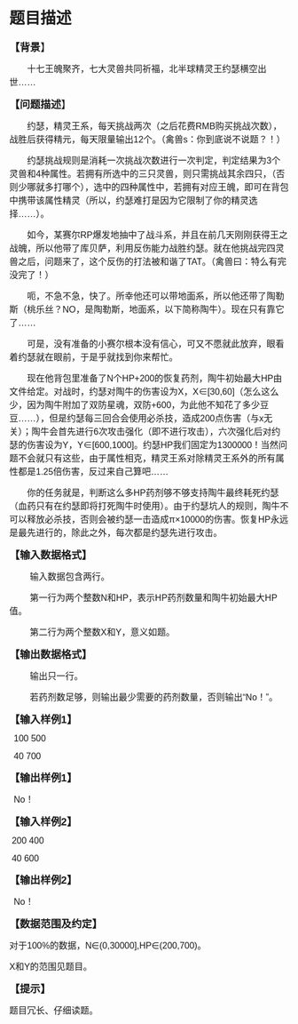 # 题目描述


<p class="MsoNormal" align="left">
<b><span style="font-size:14pt;font-family:微软雅黑, sans-serif;">【背景</span></b><span style="font-size:14pt;font-family:微软雅黑, sans-serif;">】<span></span></span> 
</p>
<p class="MsoNormal" align="left" style="text-indent:24pt;">
<span style="font-size:12pt;font-family:微软雅黑, sans-serif;">十七王魄聚齐，七大灵兽共同祈福，北半球精灵王约瑟横空出世……<img src="/upload/image/20141023/20141023135830_33048.jpg" alt=""/><span></span></span> 
</p>
<p class="MsoNormal" align="left">
<b><span style="font-size:14pt;font-family:微软雅黑, sans-serif;">【问题描述</span></b><span style="font-size:14pt;font-family:微软雅黑, sans-serif;">】<span></span></span> 
</p>
<p class="MsoNormal" align="left" style="text-indent:24pt;">
<span style="font-size:12pt;font-family:微软雅黑, sans-serif;">约瑟，精灵王系，每天挑战两次（之后花费<span>RMB</span>购买挑战次数），战胜后获得精元，每天限量输出<span>12</span>个。（禽兽<span>s</span>：你到底说不说题？！）<span></span></span> 
</p>
<p class="MsoNormal" align="left" style="text-indent:24pt;">
<span style="font-size:12pt;font-family:微软雅黑, sans-serif;">约瑟挑战规则是消耗一次挑战次数进行一次判定，判定结果为<span>3</span>个灵兽和<span>4</span>种属性。若拥有所选中的三只灵兽，则只需挑战其余四只，（否则少哪就多打哪个），选中的四种属性中，若拥有对应王魄，即可在背包中携带该属性精灵（所以，约瑟难打是因为它限制了你的精灵选择……）。<span></span></span> 
</p>
<p class="MsoNormal" align="left" style="text-indent:24pt;">
<span style="font-size:12pt;font-family:微软雅黑, sans-serif;">如今，某赛尔<span>RP</span>爆发地抽中了战斗系，并且在前几天刚刚获得王之战魄，所以他带了库贝萨，利用反伤能力战胜约瑟。就在他挑战完四灵兽之后，问题来了，这个反伤的打法被和谐了<span>TAT</span>。（禽兽曰：特么有完没完了！）<span></span></span> 
</p>
<p class="MsoNormal" align="left" style="text-indent:24pt;">
<span style="font-size:12pt;font-family:微软雅黑, sans-serif;">呃，不急不急，快了。所幸他还可以带地面系，所以他还带了陶勒斯（桃乐丝？<span>NO</span>，是陶勒斯，地面系，以下简称陶牛）。现在只有靠它了……<span></span></span> 
</p>
<p class="MsoNormal" align="left" style="text-indent:24pt;">
<span style="font-size:12pt;font-family:微软雅黑, sans-serif;">可是，没有准备的小赛尔根本没有信心，可又不愿就此放弃，眼看着约瑟就在眼前，于是乎就找到你来帮忙。<span></span></span> 
</p>
<p class="MsoNormal" align="left" style="text-indent:24pt;">
<span style="font-size:12pt;font-family:微软雅黑, sans-serif;">现在他背包里准备了<span>N</span>个<span>HP+200</span>的恢复药剂，陶牛初始最大<span>HP</span>由文件给定。对战时，约瑟对陶牛的伤害设为<span>X</span>，<span>X</span>∈<span>[30,60]</span>（怎么这么少，因为陶牛附加了双防星魂，双防<span>+600</span>，为此他不知花了多少豆豆……），但是约瑟每三回合会使用必杀技，造成<span>200</span>点伤害（与x无关）；陶牛会首先进行<span>6</span>次攻击强化（即不进行攻击），六次强化后对约瑟的伤害设为<span>Y</span>，<span>Y</span>∈<span>[600,1000]</span>。约瑟<span>HP</span>我们固定为<span>1300000</span>！当然问题不会就只有这些，由于属性相克，精灵王系对除精灵王系外的所有属性都是<span>1.25</span>倍伤害，反过来自己算吧……<span></span></span> 
</p>
<p class="MsoNormal" align="left" style="text-indent:24pt;">
<span style="font-size:12pt;font-family:微软雅黑, sans-serif;">你的任务就是，判断这么多<span>HP</span>药剂够不够支持陶牛最终耗死约瑟（血药只有在约瑟即将打死陶牛时使用）。由于约瑟坑人的规则，陶牛不可以释放必杀技，否则会被约瑟一击造成π×<span>10000</span>的伤害。恢复<span>HP</span>永远是最先进行的，除此之外，每次都是约瑟先进行攻击。<span></span></span> 
</p>
<p class="MsoNormal" align="left">
<b><span style="font-size:14pt;font-family:微软雅黑, sans-serif;">【输入数据格式】<span></span></span></b> 
</p>
<p class="MsoNormal" align="left" style="text-indent:27.75pt;">
<span style="font-size:12pt;font-family:微软雅黑, sans-serif;">输入数据包含两行。<span></span></span> 
</p>
<p class="MsoNormal" align="left" style="text-indent:27.75pt;">
<span style="font-size:12pt;font-family:微软雅黑, sans-serif;">第一行为两个整数<span>N</span>和<span>HP</span>，表示<span>HP</span>药剂数量和陶牛初始最大<span>HP</span>值。<span></span></span> 
</p>
<p class="MsoNormal" align="left" style="text-indent:27.75pt;">
<span style="font-size:12pt;font-family:微软雅黑, sans-serif;">第二行为两个整数<span>X</span>和<span>Y</span>，意义如题。</span><span style="font-size:14pt;font-family:微软雅黑, sans-serif;"></span> 
</p>
<p class="MsoNormal" align="left">
<b><span style="font-size:14pt;font-family:微软雅黑, sans-serif;">【输出数据格式】<span></span></span></b> 
</p>
<p class="MsoNormal" align="left" style="text-indent:27.75pt;">
<span style="font-size:12pt;font-family:微软雅黑, sans-serif;">输出只一行。<span></span></span> 
</p>
<p class="MsoNormal" align="left" style="text-indent:27.75pt;">
<span style="font-size:12pt;font-family:微软雅黑, sans-serif;">若药剂数足够，则输出最少需要的药剂数量，否则输出“<span>No</span>！”。</span><span style="font-size:14pt;font-family:微软雅黑, sans-serif;"></span> 
</p>
<p class="MsoNormal" align="left">
<b><span style="font-size:14pt;font-family:微软雅黑, sans-serif;">【输入样例<span>1</span>】<span></span></span></b> 
</p>
<p class="MsoNormal" align="left" style="text-indent:6pt;">
<span style="font-size:12pt;font-family:微软雅黑, sans-serif;">100 500</span> 
</p>
<p class="MsoNormal" align="left" style="text-indent:6pt;">
<span style="font-size:12pt;font-family:微软雅黑, sans-serif;">40 700</span> 
</p>
<p class="MsoNormal" align="left">
<b><span style="font-size:14pt;font-family:微软雅黑, sans-serif;">【输出样例<span>1</span>】<span></span></span></b> 
</p>
<p class="MsoNormal" align="left" style="text-indent:6pt;">
<span style="font-size:12pt;font-family:微软雅黑, sans-serif;">No！<span></span></span> 
</p>
<p class="MsoNormal" align="left">
<b><span style="font-size:14pt;font-family:微软雅黑, sans-serif;">【输入样例<span>2</span>】<span></span></span></b> 
</p>
<p class="MsoNormal" align="left">
<span style="font-size:12pt;font-family:微软雅黑, sans-serif;"> 200 400</span> 
</p>
<p class="MsoNormal" align="left">
<span style="font-size:12pt;font-family:微软雅黑, sans-serif;"> 40 600</span> 
</p>
<p class="MsoNormal" align="left">
<b><span style="font-size:14pt;font-family:微软雅黑, sans-serif;">【输出样例<span>2</span>】<span></span></span></b> 
</p>
<p class="MsoNormal" align="left" style="text-indent:6pt;">
<span style="font-size:12pt;font-family:微软雅黑, sans-serif;">No</span><span style="font-size:12pt;font-family:微软雅黑, sans-serif;">！<span></span></span> 
</p>
<p class="MsoNormal" align="left">
<b><span style="font-size:14pt;font-family:微软雅黑, sans-serif;">【数据范围及约定】<span></span></span></b> 
</p>
<p class="MsoNormal" align="left">
<span style="font-size:12pt;font-family:微软雅黑, sans-serif;">对于<span>100%</span>的数据，<span>N</span>∈<span>(0,30000],HP</span>∈<span>(200,700)</span>。<span></span></span> 
</p>
<p class="MsoNormal" align="left">
<span style="font-size:12pt;font-family:微软雅黑, sans-serif;">X</span><span style="font-size:12pt;font-family:微软雅黑, sans-serif;">和<span>Y</span>的范围见题目。<span></span></span> 
</p>
<p class="MsoNormal" align="left">
<b><span style="font-size:14pt;font-family:微软雅黑, sans-serif;">【提示】<span></span></span></b> 
</p>
<p class="MsoNormal" align="left">
<span style="font-size:12pt;font-family:微软雅黑, sans-serif;">题目冗长、仔细读题。<span></span></span> 
</p>
